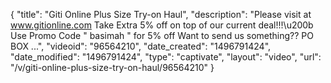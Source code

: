 {
    "title": "Giti Online Plus Size Try-on Haul",
    "description": "Please visit at www.gitionline.com Take Extra 5% off on top of our current deal!!!\u200b Use Promo Code \" basimah \" for 5% off Want to send us something?? PO BOX ...",
    "videoid": "96564210",
    "date_created": "1496791424",
    "date_modified": "1496791424",
    "type": "captivate",
    "layout": "video",
    "url": "\/v\/giti-online-plus-size-try-on-haul\/96564210"
}